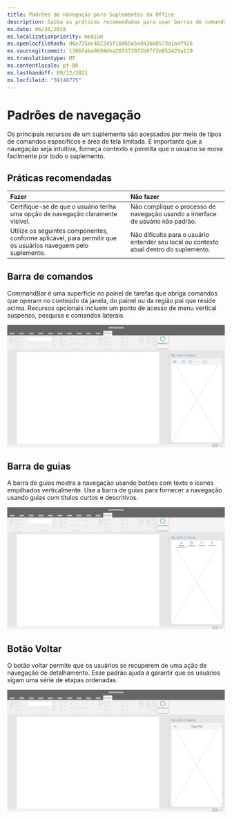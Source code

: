 ```yaml
---
title: Padrões de navegação para Suplementos do Office
description: Saiba as práticas recomendadas para usar barras de comando, barras de tabulação e botões de fundo, para projetar a navegação de um Office Add-in.
ms.date: 06/26/2018
ms.localizationpriority: medium
ms.openlocfilehash: d6e725ac482245f18d65a5eda3bb8573a1a4f926
ms.sourcegitcommit: 1306faba8694dea203373972b6ff2e852429a119
ms.translationtype: MT
ms.contentlocale: pt-BR
ms.lasthandoff: 09/12/2021
ms.locfileid: "59148775"
---
```

# <a name="navigation-patterns"></a>Padrões de navegação

Os principais recursos de um suplemento são acessados por meio de tipos de comandos específicos e área de tela limitada. É importante que a navegação seja intuitiva, forneça contexto e permita que o usuário se mova facilmente por todo o suplemento.

## <a name="best-practices"></a>Práticas recomendadas

| Fazer    | Não fazer |
| :---- | :---- |
| Certifique-se de que o usuário tenha uma opção de navegação claramente visível. | Não complique o processo de navegação usando a interface de usuário não padrão.
| Utilize os seguintes componentes, conforme aplicável, para permitir que os usuários naveguem pelo suplemento. | Não dificulte para o usuário entender seu local ou contexto atual dentro do suplemento.

## <a name="command-bar"></a>Barra de comandos

CommandBar é uma superfície no painel de tarefas que abriga comandos que operam no conteúdo da janela, do painel ou da região pai que reside acima. Recursos opcionais incluem um ponto de acesso de menu vertical suspenso, pesquisa e comandos laterais.

![Ilustração mostrando uma barra de comandos dentro Office painel de tarefas do aplicativo da área de trabalho. Este exemplo mostra uma barra de comandos imediatamente abaixo do nome do complemento que inclui um menu de hambúrguer e uma pesquisa.](../images/add-in-command-bar.png)

## <a name="tab-bar"></a>Barra de guias

A barra de guias mostra a navegação usando botões com texto e ícones empilhados verticalmente. Use a barra de guias para fornecer a navegação usando guias com títulos curtos e descritivos.

![Ilustração mostrando uma barra de guias em um Office de tarefas do aplicativo de área de trabalho. Este exemplo mostra uma barra de guias imediatamente abaixo do nome do add-in com as guias "Home", "Configurações", "Favorites" e "Account".](../images/add-in-tab-bar.png)

## <a name="back-button"></a>Botão Voltar

O botão voltar permite que os usuários se recuperem de uma ação de navegação de detalhamento. Esse padrão ajuda a garantir que os usuários sigam uma série de etapas ordenadas.

![Ilustração mostrando um botão voltar em um painel Office de tarefas do aplicativo da área de trabalho. Este exemplo mostra um botão voltar imediatamente abaixo do nome do complemento, na parte superior esquerda.](../images/add-in-back-button.png)
